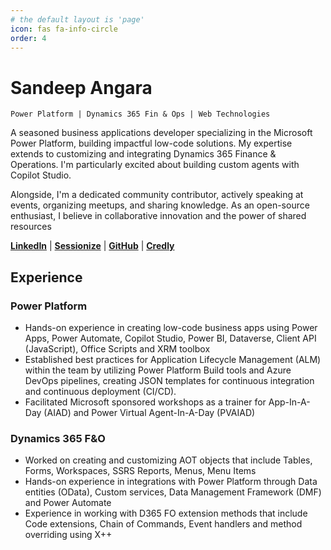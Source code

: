 ```yaml
---
# the default layout is 'page'
icon: fas fa-info-circle
order: 4
---
```


# Sandeep Angara
` Power Platform | Dynamics 365 Fin & Ops | Web Technologies `

A seasoned business applications developer specializing in the Microsoft Power Platform, building impactful low-code solutions. My expertise extends to customizing and integrating Dynamics 365 Finance & Operations. I'm particularly excited about building custom agents with Copilot Studio. 

Alongside, I'm a dedicated community contributor, actively speaking at events, organizing meetups, and sharing knowledge. As an open-source enthusiast, I believe in collaborative innovation and the power of shared resources

[**LinkedIn**](https://linkedin.com/in/sandeep-angara) | [**Sessionize**](https://sessionize.com/sandeep-angara/) | [**GitHub**](https://github.com/hisandeepangara) | [**Credly**](https://www.credly.com/users/sandeep-angara)

## Experience

### Power Platform
- Hands-on experience in creating low-code business apps using Power Apps, 
Power Automate, Copilot Studio, Power BI, Dataverse, Client API (JavaScript), 
Office Scripts and XRM toolbox
- Established best practices for Application Lifecycle Management (ALM) within the 
team by utilizing Power Platform Build tools and Azure DevOps pipelines, creating 
JSON templates for continuous integration and continuous deployment (CI/CD).
- Facilitated Microsoft sponsored workshops as a trainer for App-In-A-Day (AIAD) and 
Power Virtual Agent-In-A-Day (PVAIAD)

### Dynamics 365 F&O
 - Worked on creating and customizing AOT objects that include Tables, Forms, 
Workspaces, SSRS Reports, Menus, Menu Items
- Hands-on experience in integrations with Power Platform through Data entities 
(OData), Custom services, Data Management Framework (DMF) and Power 
Automate
- Experience in working with D365 FO extension methods that include Code 
extensions, Chain of Commands, Event handlers and method overriding using X++
